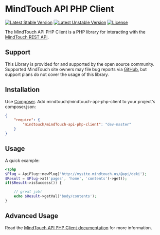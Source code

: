 MindTouch API PHP Client
========================
[![Latest Stable Version](https://poser.pugx.org/mindtouch/mindtouch-api-php-client/version.svg)](https://packagist.org/packages/mindtouch/mindtouch-api-php-client) [![Latest Unstable Version](https://poser.pugx.org/mindtouch/mindtouch-api-php-client/v/unstable.svg)](https://packagist.org/packages/mindtouch/mindtouch-api-php-client) [![License](https://poser.pugx.org/mindtouch/mindtouch-api-php-client/license.svg)](https://packagist.org/packages/mindtouch/mindtouch-api-php-client)

The MindTouch API PHP Client is a PHP library for interacting with the [MindTouch REST API](http://success.mindtouch.com/Documentation/Integration/API).

Support
-------
This Library is provided for and supported by the open source community. Supported MindTouch site owners may file bug reports via [GitHub](https://github.com/MindTouch/MindTouch-API-PHP-Client/issues), but support plans do not cover the usage of this library.

Installation
------------
Use [Composer](https://getcomposer.org/). Add mindtouch/mindtouch-api-php-client to your project's composer.json:

```json
{
    "require": {
        "mindtouch/mindTouch-api-php-client": "dev-master"
    }
}
```

Usage
-----
A quick example:

```php
<?php
$Plug = ApiPlug::newPlug('http://mysite.mindtouch.us/@api/deki');
$Result = $Plug->at('pages', 'home', 'contents')->get();
if($Result->isSuccess()) {

    // great job!
    echo $Result->getVal('body/contents');
}
```

Advanced Usage
--------------
Read the [MindTouch API PHP Client documentation](https://github.com/mindtouch/mindtouch-api-php-client/wiki/Home) for more information.
